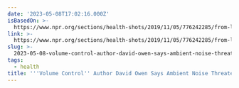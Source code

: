 ```yaml
---
date: '2023-05-08T17:02:16.000Z'
isBasedOn: >-
  https://www.npr.org/sections/health-shots/2019/11/05/776242285/from-lawn-mowers-to-rock-concerts-our-deafening-world-is-hurting-our-ears?utm_source=firefox_pocket_save_button&utm_campaign=pocket-newtab-spocs-cache-rollout&utm_content=rollout
link: >-
  https://www.npr.org/sections/health-shots/2019/11/05/776242285/from-lawn-mowers-to-rock-concerts-our-deafening-world-is-hurting-our-ears?utm_source=firefox_pocket_save_button&utm_campaign=pocket-newtab-spocs-cache-rollout&utm_content=rollout
slug: >-
  2023-05-08-volume-control-author-david-owen-says-ambient-noise-threatens-our-hearing
tags:
  - health
title: '''Volume Control'' Author David Owen Says Ambient Noise Threatens Our Hearing'
---
```



